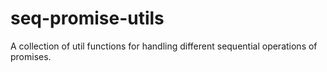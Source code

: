# seq-promise-utils
A collection of util functions for handling different sequential operations of promises. 

